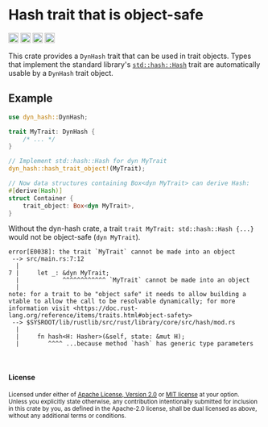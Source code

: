 Hash trait that is object-safe
==============================

[<img alt="github" src="https://img.shields.io/badge/github-dtolnay/dyn--hash-8da0cb?style=for-the-badge&labelColor=555555&logo=github" height="20">](https://github.com/dtolnay/dyn-hash)
[<img alt="crates.io" src="https://img.shields.io/crates/v/dyn-hash.svg?style=for-the-badge&color=fc8d62&logo=rust" height="20">](https://crates.io/crates/dyn-hash)
[<img alt="docs.rs" src="https://img.shields.io/badge/docs.rs-dyn--hash-66c2a5?style=for-the-badge&labelColor=555555&logo=docs.rs" height="20">](https://docs.rs/dyn-hash)
[<img alt="build status" src="https://img.shields.io/github/actions/workflow/status/dtolnay/dyn-hash/ci.yml?branch=master&style=for-the-badge" height="20">](https://github.com/dtolnay/dyn-hash/actions?query=branch%3Amaster)

This crate provides a `DynHash` trait that can be used in trait objects. Types
that implement the standard library's [`std::hash::Hash`] trait are
automatically usable by a `DynHash` trait object.

[`std::hash::Hash`]: https://doc.rust-lang.org/std/hash/trait.Hash.html

## Example

```rust
use dyn_hash::DynHash;

trait MyTrait: DynHash {
    /* ... */
}

// Implement std::hash::Hash for dyn MyTrait
dyn_hash::hash_trait_object!(MyTrait);

// Now data structures containing Box<dyn MyTrait> can derive Hash:
#[derive(Hash)]
struct Container {
    trait_object: Box<dyn MyTrait>,
}
```

Without the dyn-hash crate, a trait `trait MyTrait: std::hash::Hash {...}` would
not be object-safe (`dyn MyTrait`).

```console
error[E0038]: the trait `MyTrait` cannot be made into an object
 --> src/main.rs:7:12
  |
7 |     let _: &dyn MyTrait;
  |            ^^^^^^^^^^^^ `MyTrait` cannot be made into an object
  |
note: for a trait to be "object safe" it needs to allow building a vtable to allow the call to be resolvable dynamically; for more information visit <https://doc.rust-lang.org/reference/items/traits.html#object-safety>
 --> $SYSROOT/lib/rustlib/src/rust/library/core/src/hash/mod.rs
  |
  |     fn hash<H: Hasher>(&self, state: &mut H);
  |        ^^^^ ...because method `hash` has generic type parameters
```

<br>

#### License

<sup>
Licensed under either of <a href="LICENSE-APACHE">Apache License, Version
2.0</a> or <a href="LICENSE-MIT">MIT license</a> at your option.
</sup>

<br>

<sub>
Unless you explicitly state otherwise, any contribution intentionally submitted
for inclusion in this crate by you, as defined in the Apache-2.0 license, shall
be dual licensed as above, without any additional terms or conditions.
</sub>
